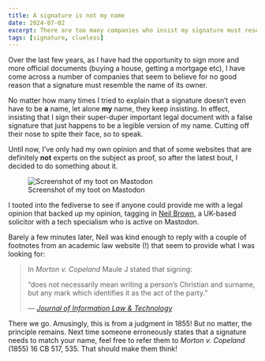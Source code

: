 ```yaml
---
title: A signature is not my name
date: 2024-07-02
excerpt: There are too many companies who insist my signature must resemble my name.
tags: [signature, clueless]
---
```


Over the last few years, as I have had the opportunity to sign more and more official documents (buying a house, getting a mortgage etc), I have come across a number of companies that seem to believe for no good reason that a signature must resemble the name of its owner.

No matter how many times I tried to explain that a signature doesn’t even have to be **a** name, let alone **my** name, they keep insisting. In effect, insisting that I sign their super-duper important legal document with a false signature that just happens to be a legible version of my name. Cutting off their nose to spite their face, so to speak.

Until now, I’ve only had my own opinion and that of some websites that are definitely **not** experts on the subject as proof, so after the latest bout, I decided to do something about it.

<figure>
  <img src="/images/blog/mastodon-112717498357194914.png" alt="Screenshot of my toot on Mastodon">
  <figcaption>Screenshot of my toot on Mastodon</figcaption>
</figure>

I tooted into the fediverse to see if anyone could provide me with a legal opinion that backed up my opinion, tagging in [Neil Brown](https://decoded.legal), a UK-based solicitor with a tech specialism who is active on Mastodon.

Barely a few minutes later, Neil was kind enough to reply with a couple of footnotes from an academic law website (!) that seem to provide what I was looking for:

> In *Morton v. Copeland* Maule J stated that signing:
>
> “does not necessarily mean writing a person’s Christian and surname, but any mark which identifies it as the act of the party.”
>
> &mdash; <cite>[Journal of Information Law & Technology](https://warwick.ac.uk/fac/soc/law/elj/jilt/2000_3/reed/footnotes#fnb48)</cite>

There we go. Amusingly, this is from a judgment in 1855! But no matter, the principle remains. Next time someone erroneously states that a signature needs to match your name, feel free to refer them to *Morton v. Copeland* (1855) 16 CB 517, 535. That should make them think!
